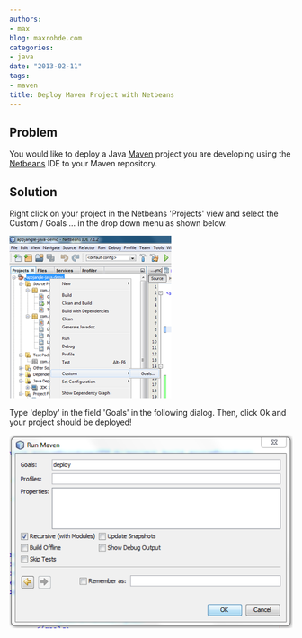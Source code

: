 ```yaml
---
authors:
- max
blog: maxrohde.com
categories:
- java
date: "2013-02-11"
tags:
- maven
title: Deploy Maven Project with Netbeans
---
```


## Problem

You would like to deploy a Java [Maven](http://maven.apache.org/) project you are developing using the [Netbeans](http://netbeans.org/) IDE to your Maven repository.

## Solution

Right click on your project in the Netbeans 'Projects' view and select the Custom / Goals … in the drop down menu as shown below.

![](images/021113_0356_deploymaven1.png)

Type 'deploy' in the field 'Goals' in the following dialog. Then, click Ok and your project should be deployed!

![](images/021113_0356_deploymaven2.png)
